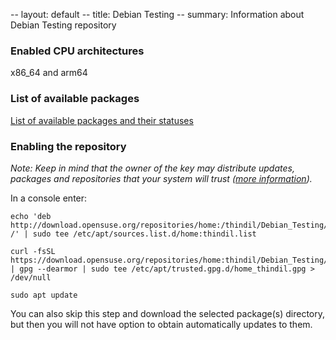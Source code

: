 -- layout: default
-- title: Debian Testing
-- summary: Information about Debian Testing repository
### Enabled CPU architectures
x86_64 and arm64

### List of available packages
[List of available packages and their statuses](https://build.opensuse.org/project/monitor/home:thindil?defaults=0&succeeded=1&failed=1&unresolvable=1&broken=1&blocked=1&dispatching=1&scheduled=1&building=1&finished=1&signing=1&locked=1&deleting=1&arch_aarch64=1&arch_armv7l=1&arch_x86_64=1a&repo_Debian_Testing=1)

### Enabling the repository

*Note: Keep in mind that the owner of the key may distribute updates, packages and
repositories that your system will trust ([more information](https://wiki.debian.org/SecureApt)).* 

In a console enter:

    echo 'deb http://download.opensuse.org/repositories/home:/thindil/Debian_Testing/ /' | sudo tee /etc/apt/sources.list.d/home:thindil.list

    curl -fsSL https://download.opensuse.org/repositories/home:thindil/Debian_Testing/Release.key | gpg --dearmor | sudo tee /etc/apt/trusted.gpg.d/home_thindil.gpg > /dev/null

    sudo apt update

You can also skip this step and download the selected package(s) directory, but then you will not have option to obtain automatically updates to them.

